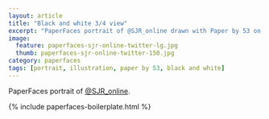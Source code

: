 ```yaml
---
layout: article
title: "Black and white 3/4 view"
excerpt: "PaperFaces portrait of @SJR_online drawn with Paper by 53 on an iPad."
image: 
  feature: paperfaces-sjr-online-twitter-lg.jpg
  thumb: paperfaces-sjr-online-twitter-150.jpg
category: paperfaces
tags: [portrait, illustration, paper by 53, black and white]
---
```


PaperFaces portrait of [@SJR_online](http://twitter.com/SJR_online).

{% include paperfaces-boilerplate.html %}
